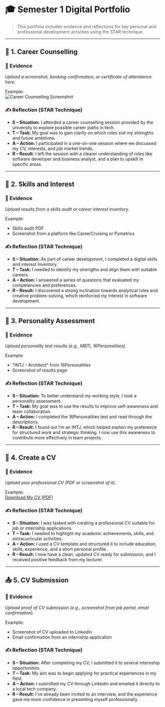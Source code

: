 
# 🎓 Semester 1 Digital Portfolio

> This portfolio includes evidence and reflections for key personal and professional development activities using the STAR technique.

---

## 🧭 1. Career Counselling

### 📌 Evidence
*Upload a screenshot, booking confirmation, or certificate of attendance here.*

Example:  
![Career Counselling Screenshot](path/to/image.png)

### ✍️ Reflection (STAR Technique)

- **S – Situation:** I attended a career counselling session provided by the university to explore possible career paths in tech.
- **T – Task:** My goal was to gain clarity on which roles suit my strengths and future ambitions.
- **A – Action:** I participated in a one-on-one session where we discussed my CV, interests, and job market trends.
- **R – Result:** I left the session with a clearer understanding of roles like software developer and business analyst, and a plan to upskill in specific areas.

---

## 💼 2. Skills and Interest

### 📌 Evidence
*Upload results from a skills audit or career interest inventory.*

Example:  
- Skills audit PDF  
- Screenshot from a platform like CareerCruising or Pymetrics

### ✍️ Reflection (STAR Technique)

- **S – Situation:** As part of career development, I completed a digital skills and interest inventory.
- **T – Task:** I needed to identify my strengths and align them with suitable careers.
- **A – Action:** I answered a series of questions that evaluated my competencies and preferences.
- **R – Result:** I discovered a strong inclination towards analytical roles and creative problem-solving, which reinforced my interest in software development.

---

## 🧠 3. Personality Assessment

### 📌 Evidence
*Upload personality test results (e.g., MBTI, 16Personalities).*

Example:  
- "INTJ – Architect" from 16Personalities  
- Screenshot of results page

### ✍️ Reflection (STAR Technique)

- **S – Situation:** To better understand my working style, I took a personality assessment.
- **T – Task:** My goal was to use the results to improve self-awareness and team collaboration.
- **A – Action:** I completed the 16Personalities test and read through the descriptions.
- **R – Result:** I found out I’m an INTJ, which helped explain my preference for structured work and strategic thinking. I now use this awareness to contribute more effectively in team projects.

---

## 📄 4. Create a CV

### 📌 Evidence
*Upload your professional CV (PDF or screenshot of it).*

Example:  
[Download My CV (PDF)](path/to/your-cv.pdf)

### ✍️ Reflection (STAR Technique)

- **S – Situation:** I was tasked with creating a professional CV suitable for job or internship applications.
- **T – Task:** I needed to highlight my academic achievements, skills, and extracurricular activities.
- **A – Action:** I used a CV template and structured it to include education, skills, experience, and a short personal profile.
- **R – Result:** I now have a clean, updated CV ready for submission, and I received positive feedback from my lecturer.

---

## 📤 5. CV Submission

### 📌 Evidence
*Upload proof of CV submission (e.g., screenshot from job portal, email confirmation).*

Example:  
- Screenshot of CV uploaded to LinkedIn  
- Email confirmation from an internship application

### ✍️ Reflection (STAR Technique)

- **S – Situation:** After completing my CV, I submitted it to several internship opportunities.
- **T – Task:** My aim was to begin applying for practical experiences in my field.
- **A – Action:** I submitted my CV through LinkedIn and emailed it directly to a local tech company.
- **R – Result:** I’ve already been invited to an interview, and the experience gave me more confidence in presenting myself professionally.
